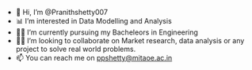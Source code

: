- 👋 Hi, I’m @Pranithshetty007
- 📊 I’m interested in Data Modelling and Analysis
- 🧑‍🎓 I’m currently pursuing my Bacheleors in Engineering
- 🧑‍💻 I’m looking to collaborate on Market research, data analysis or any project to solve real world problems.
- 📫 You can reach me on ppshetty@mitaoe.ac.in

<!---
Pranithshetty007/Pranithshetty007 is a ✨ special ✨ repository because its `README.md` (this file) appears on your GitHub profile.
You can click the Preview link to take a look at your changes.
--->
